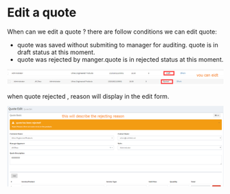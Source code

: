 # Edit a quote

When can we edit a quote ?   there are follow conditions we can edit quote:

* quote was saved without submiting to manager for auditing. quote is in draft status at this moment.
* quote was rejected by manger.quote is in rejected status at this moment.

![](/assets/edit_quote_when_in_draft.png)![](/assets/edit_quote_rejected.png)

when quote rejected , reason will display in the edit form.

![](/assets/quote_reject_reason.png)

